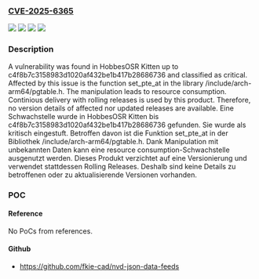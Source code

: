 ### [CVE-2025-6365](https://cve.mitre.org/cgi-bin/cvename.cgi?name=CVE-2025-6365)
![](https://img.shields.io/static/v1?label=Product&message=Kitten&color=blue)
![](https://img.shields.io/static/v1?label=Version&message=c4f8b7c3158983d1020af432be1b417b28686736%20&color=brightgreen)
![](https://img.shields.io/static/v1?label=Vulnerability&message=Denial%20of%20Service&color=brightgreen)
![](https://img.shields.io/static/v1?label=Vulnerability&message=Resource%20Consumption&color=brightgreen)

### Description

A vulnerability was found in HobbesOSR Kitten up to c4f8b7c3158983d1020af432be1b417b28686736 and classified as critical. Affected by this issue is the function set_pte_at in the library /include/arch-arm64/pgtable.h. The manipulation leads to resource consumption. Continious delivery with rolling releases is used by this product. Therefore, no version details of affected nor updated releases are available.
Eine Schwachstelle wurde in HobbesOSR Kitten bis c4f8b7c3158983d1020af432be1b417b28686736 gefunden. Sie wurde als kritisch eingestuft. Betroffen davon ist die Funktion set_pte_at in der Bibliothek /include/arch-arm64/pgtable.h. Dank Manipulation mit unbekannten Daten kann eine resource consumption-Schwachstelle ausgenutzt werden. Dieses Produkt verzichtet auf eine Versionierung und verwendet stattdessen Rolling Releases. Deshalb sind keine Details zu betroffenen oder zu aktualisierende Versionen vorhanden.

### POC

#### Reference
No PoCs from references.

#### Github
- https://github.com/fkie-cad/nvd-json-data-feeds

